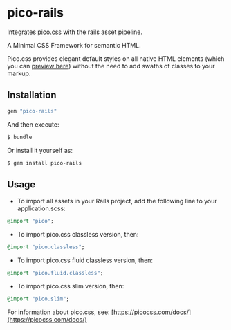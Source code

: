 # pico-rails

Integrates [pico.css](https://picocss.com/) with the rails asset pipeline.

A Minimal CSS Framework for semantic HTML.

Pico.css provides elegant default styles on all native HTML elements
(which you can [preview here](https://picocss.com/examples/preview/))
without the need to add swaths of classes to your markup.

## Installation

```ruby
gem "pico-rails"
```

And then execute:
```bash
$ bundle
```

Or install it yourself as:
```bash
$ gem install pico-rails
```

## Usage

- To import all assets in your Rails project, add the following line to your application.scss:
``` ruby
@import "pico";
```

- To import pico.css classless version, then: 

``` ruby
@import "pico.classless";
```

- To import pico.css fluid classless version, then:

``` ruby
@import "pico.fluid.classless";
```

- To import pico.css slim version, then:

``` ruby
@import "pico.slim";
```

For information about pico.css,
see: [https://picocss.com/docs/](https://picocss.com/docs/)
